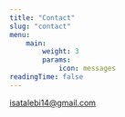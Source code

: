 ```yaml
---
title: "Contact"
slug: "contact"
menu:
    main:
        weight: 3
        params: 
            icon: messages
readingTime: false
---
```


isatalebi14@gmail.com
